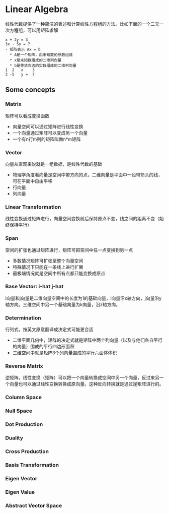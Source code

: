# Linear Algebra
线性代数提供了一种简洁的表述和计算线性方程组的方法。比如下面的一个二元一次方程组，可以用矩阵求解
```
x + 2y = 3
3x - 5y = 7
- 矩阵表示 Ax = b
  * A是一个矩阵，由未知数的参数组成
  * x是未知数组成的二维列向量
  * b是等式右边的实数组成的二维列向量
1  2   x    3
3 -5   y =  7
```

## Some concepts
### Matrix
矩阵可以看成变换函数
- 向量空间可以通过矩阵进行线性变换
- 一个向量通过矩阵可以变成另一个向量
- 一个有n行m列的矩阵叫做n*m矩阵
### Vector
向量从直观来说就是一组数据，是线性代数的基础
- 物理学角度看向量是空间中带方向的点，二维向量是平面中一段带箭头的线，可在平面中自由平移
- 行向量
- 列向量
### Linear Transformation
线性变换通过矩阵进行，向量空间变换前后保持原点不变，线之间的距离不变（始终保持平行）
### Span
空间的扩张也通过矩阵进行，矩阵可把空间中任一点变换到另一点
- 多数情况矩阵可扩张至整个向量空间
- 特殊情况下只能在一条线上进行扩展
- 最极端情况就是空间中所有点都只能变换成原点
### Base Vector: i-hat j-hat
i向量和j向量是二维向量空间中的长度为1的基础向量，i向量沿x轴方向，j向量沿y轴方向。三维空间中另一个基础向量为k向量，沿z轴方向。
### Determination
行列式，按英文原意翻译成决定式可能更合适
- 二维平面几何中，矩阵的决定式就是矩阵中两个列向量（以及与他们各自平行的向量）围成的平行四边形面积
- 三维空间中就是矩阵3个列向量围成的平行六面体体积
### Reverse Matrix
逆矩阵，线性变换（矩阵）可以把一个向量转换成空间中另一个向量，反过来另一个向量也可以通过线性变换转换成原向量。这种反向转换就是通过逆矩阵进行的。
### Column Space
### Null Space
### Dot Production
### Duality
### Cross Production
### Basis Transformation
### Eigen Vector
### Eigen Value
### Abstract Vector Space
